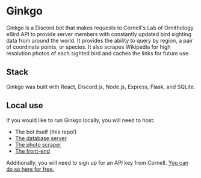 # Ginkgo 
Ginkgo is a Discord bot that makes requests to Cornell's Lab of Ornithology eBird API to provide server members with constantly updated bird sighting data from around the world. It provides the ability to query by region, a pair of coordinate points, or species. It also scrapes Wikipedia for high resolution photos of each sighted bird and caches the links for future use.

## Stack
Ginkgo was built with React, Discord.js, Node.js, Express, Flask, and SQLite.

## Local use
If you would like to run Ginkgo locally, you will need to host:
- The bot itself (this repo!)
- [The database server](https://github.com/jajego/ginkgo-server) 
- [The photo scraper](https://github.com/jajego/bird-scraper)
- [The front-end](https://github.com/jajego/birdbot-frontend)

Additionally, you will need to sign up for an API key from Cornell. [You can do so here for free.](https://ebird.org/api/keygen)
